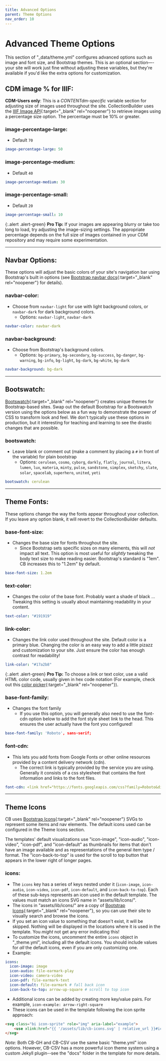 ```yaml
---
title: Advanced Options
parent: Theme Options
nav_order: 10
---
```


# Advanced Theme Options

This section of "_data/theme.yml" configures advanced options such as image and font size, and Bootstrap themes. 
This is an optional section—-your site will work just fine without adjusting these variables, but they're available if you'd like the extra options for customization.

## CDM image % for IIIF:

**CDM-Users only**: This is a *CONTENTdm-specific* variable section for adjusting size of images used throughout the site.
CollectionBuilder uses the [IIIF Image API](https://help.oclc.org/Metadata_Services/CONTENTdm/Advanced_website_customization/API_Reference/IIIF_API_reference){:target="_blank" rel="noopener"} to retrieve images using a percentage size option. 
The percentage must be 10% or greater.

### image-percentage-large:

- Default `70`

```yaml
image-percentage-large: 50
```

### image-percentage-medium: 

- Default `40` 

```yaml
image-percentage-medium: 30
```

### image-percentage-small:

- Default `20`

```yaml
image-percentage-small: 10
```

{:.alert .alert-green}
**Pro Tip:** If your images are appearing blurry or take too long to load, try adjusting the image-sizing settings. The appropriate percentage depends on the full size of images contained in your CDM repository and may require some experimentation.

------

## Navbar Options:

These options will adjust the basic colors of your site's navigation bar using Bootstrap's built in options (see [Bootstrap navbar docs](https://getbootstrap.com/docs/5.1/components/navbar/){:target="_blank" rel="noopener"} for details).

### navbar-color: 

- Choose from `navbar-light` for use with light background colors, or `navbar-dark` for dark background colors.
	- Options: `navbar-light`, `navbar-dark`

```yaml
navbar-color: navbar-dark
```

### navbar-background: 

- Choose from Bootstrap's background colors.
	- Options: `bg-primary`, `bg-secondary`, `bg-success`, `bg-danger`, `bg-warning`, `bg-info`, `bg-light`, `bg-dark`, `bg-white`, `bg-dark`

```yaml
navbar-background: bg-dark
```

---------

## Bootswatch:

[Bootswatch](https://bootswatch.com/){:target="_blank" rel="noopener"} creates unique themes for Bootstrap-based sites. 
Swap out the default Bootstrap for a Bootswatch version using the options below as a fun way to demonstrate the power of CSS to transform look and feel. 
We don't typically use these options in production, but it interesting for teaching and learning to see the drastic changes that are possible.

### bootswatch: 

- Leave blank or comment out (make a comment by placing a `#` in front of the variable) for plain bootstrap
	- Options: `cerulean`, `cosmo`, `cyborg`, `darkly`, `flatly`, `journal`, `litera`, `lumen`, `lux`, `materia`, `minty`, `pulse`, `sandstone`, `simplex`, `sketchy`, `slate`, `solar`, `spacelab`, `superhero`, `united`, `yeti`

```yaml
bootswatch: cerulean
```

------------

## Theme Fonts:

These options change the way the fonts appear throughout your collection. 
If you leave any option blank, it will revert to the CollectionBuilder defaults.

### base-font-size: 

- Changes the base size for fonts throughout the site. 
	- Since Bootstrap sets specific sizes on many elements, this will *not* impact all text. This option is most useful for *slightly* tweaking the body text size to make reading easier. Bootstrap's standard is "1em". CB increases this to "1.2em" by default.

```yaml
base-font-size: 1.2em
```

### text-color: 

- Changes the color of the base font. Probably want a shade of black ... Tweaking this setting is usually about maintaining readability in your content.

```yaml
text-color: "#191919"
```

### link-color: 

- Changes the link color used throughout the site. Default color is a primary blue. Changing the color is an easy way to add a little pizazz and customization to your site. Just ensure the color has enough contrast for readability!

```yaml
link-color: "#17a2b8"
```

{:.alert .alert-green}
**Pro Tip:** To choose a link or text color, use a valid HTML color code, usually given in hex code notation (For example, check out this [color picker](https://www.w3schools.com/colors/colors_picker.asp){:target="_blank" rel="noopener"}).

### base-font-family: 

- Changes the font family
	- If you use this option, you will generally also need to use the font-cdn option below to add the font style sheet link to the head. This ensures the user actually have the font you configured!

```yaml
base-font-family: 'Roboto', sans-serif;
```

### font-cdn: 

- This lets you add fonts from Google Fonts or other online resources provided by a content delivery network (cdn). 
	- The correct link is typically provided by the service you are using. Generally it consists of a css stylesheet that contains the font information and links to the font files.

```yaml
font-cdn: <link href="https://fonts.googleapis.com/css?family=Roboto&display=swap" rel="stylesheet">
```

-------------

## Theme Icons

CB uses [Bootstrap Icons](https://icons.getbootstrap.com/){:target="_blank" rel="noopener"} SVGs to represent some items and nav elements. 
The default icons used can be configured in the Theme Icons section. 

The templates' default visualizations use "icon-image", "icon-audio", "icon-video", "icon-pdf", and "icon-default" as thumbnails for items that don't have an image available and as representations of the general item type / format. 
The "icon-back-to-top" is used for the scroll to top button that appears in the lower right of longer pages.

### icons: 

- The `icons` key has a series of keys nested under it (`icon-image`, `icon-audio`, `icon-video`, `icon-pdf`, `icon-default`, and `icon-back-to-top`). Each of these sub-keys represents an icon used in the default template. The values must match an icons SVG name in "assets/lib/icons/". 
- The icons in "assets/lib/icons/" are a copy of [Bootstrap Icons](https://icons.getbootstrap.com/){:target="_blank" rel="noopener"}, so you can use their site to visually search and browse the icons. 
- If you set an icon value to something that doesn't exist, it will be skipped. Nothing will be displayed in the locations where it is used in the template. You *might* not get any error indicating this!
- To customize the icons, uncomment the entire `icons` object in "_theme.yml", including all the default icons. You should include values for *all* the default icons, even if you are only customizing one. 
- Example:

```yaml
icons: 
  icon-image: image
  icon-audio: file-earmark-play
  icon-video: camera-video
  icon-pdf: file-earmark-text 
  icon-default: file-earmark # fall back icon
  icon-back-to-top: arrow-up-square # scroll to top icon
```

- Additional icons can be added by creating more key/value pairs. For example, `icon-example: arrow-right-square`
- These icons can be used in the template following the icon sprite approach:

```html
<svg class="bi icon-sprite" role="img" aria-label="example">
	<use xlink:href="{{ '/assets/lib/cb-icons.svg' | relative_url }}#icon-example"/>
</svg>
```

*Note:* Both CB-GH and CB-CSV use the same basic "theme.yml" icon options. 
However, CB-CSV has a more powerful icon theme system using a custom Jekyll plugin--see the "docs" folder in the template for more details.
